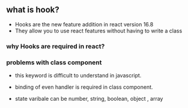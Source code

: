 ## what is hook?

- Hooks are the new feature addition in react version 16.8
- They allow you to use react features without having to write a class

### why Hooks are required in react?

### problems with class component

- this keyword is difficult to understand in javascript.
- binding of even handler is required in class component.

- state varibale can be number, string, boolean, object , array
